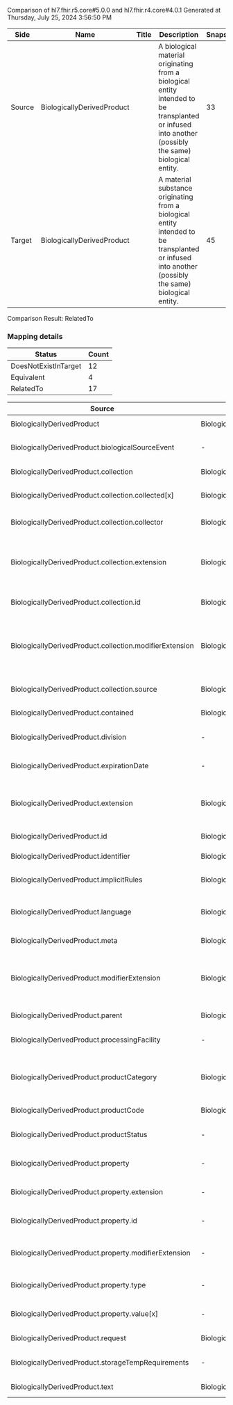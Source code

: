 Comparison of hl7.fhir.r5.core#5.0.0 and hl7.fhir.r4.core#4.0.1
Generated at Thursday, July 25, 2024 3:56:50 PM

| Side | Name | Title | Description | Snapshot | Differential |
| --- | --- | --- | --- | --- | --- |
| Source | BiologicallyDerivedProduct |  | A biological material originating from a biological entity intended to be transplanted or infused into another (possibly the same) biological entity. | 33 | 19 |
| Target | BiologicallyDerivedProduct |  | A material substance originating from a biological entity intended to be transplanted or infused<br/>into another (possibly the same) biological entity. | 45 | 25 |


Comparison Result: RelatedTo


### Mapping details

| Status | Count |
| ------ | ----- |
DoesNotExistInTarget | 12 |
Equivalent | 4 |
RelatedTo | 17 |


| Source | Target | Status | Message |
| ------ | ------ | ------ | ------- |
| BiologicallyDerivedProduct | BiologicallyDerivedProduct | Equivalent | R5 `BiologicallyDerivedProduct` maps as Equivalent to R4 `BiologicallyDerivedProduct` |
| BiologicallyDerivedProduct.biologicalSourceEvent | - | DoesNotExistInTarget | R5 `BiologicallyDerivedProduct.biologicalSourceEvent` does not appear in the target and has no mapping for `BiologicallyDerivedProduct`. |
| BiologicallyDerivedProduct.collection | BiologicallyDerivedProduct.collection | Equivalent | R5 `BiologicallyDerivedProduct.collection` maps as Equivalent to R4 `BiologicallyDerivedProduct.collection` |
| BiologicallyDerivedProduct.collection.collected[x] | BiologicallyDerivedProduct.collection.collected[x] | Equivalent | R5 `BiologicallyDerivedProduct.collection.collected[x]` maps as Equivalent to R4 `BiologicallyDerivedProduct.collection.collected[x]` |
| BiologicallyDerivedProduct.collection.collector | BiologicallyDerivedProduct.collection.collector | Equivalent | R5 `BiologicallyDerivedProduct.collection.collector` maps as Equivalent to R4 `BiologicallyDerivedProduct.collection.collector` |
| BiologicallyDerivedProduct.collection.extension | BiologicallyDerivedProduct.collection.extension | SourceIsBroaderThanTarget | R5 `BiologicallyDerivedProduct.collection.extension` maps as SourceIsBroaderThanTarget to R4 `BiologicallyDerivedProduct.collection.extension` - extension has change due to type change: R5 `extension` `Extension` maps as SourceIsBroaderThanTarget for R4 `extension` |
| BiologicallyDerivedProduct.collection.id | BiologicallyDerivedProduct.collection.id | Equivalent | R5 `BiologicallyDerivedProduct.collection.id` maps as Equivalent to R4 `BiologicallyDerivedProduct.collection.id` |
| BiologicallyDerivedProduct.collection.modifierExtension | BiologicallyDerivedProduct.collection.modifierExtension | SourceIsBroaderThanTarget | R5 `BiologicallyDerivedProduct.collection.modifierExtension` maps as SourceIsBroaderThanTarget to R4 `BiologicallyDerivedProduct.collection.modifierExtension` - modifierExtension has change due to type change: R5 `modifierExtension` `Extension` maps as SourceIsBroaderThanTarget for R4 `modifierExtension` |
| BiologicallyDerivedProduct.collection.source | BiologicallyDerivedProduct.collection.source | Equivalent | R5 `BiologicallyDerivedProduct.collection.source` maps as Equivalent to R4 `BiologicallyDerivedProduct.collection.source` |
| BiologicallyDerivedProduct.contained | BiologicallyDerivedProduct.contained | Equivalent | R5 `BiologicallyDerivedProduct.contained` maps as Equivalent to R4 `BiologicallyDerivedProduct.contained` |
| BiologicallyDerivedProduct.division | - | DoesNotExistInTarget | R5 `BiologicallyDerivedProduct.division` does not appear in the target and has no mapping for `BiologicallyDerivedProduct`. |
| BiologicallyDerivedProduct.expirationDate | - | DoesNotExistInTarget | R5 `BiologicallyDerivedProduct.expirationDate` does not appear in the target and has no mapping for `BiologicallyDerivedProduct`. |
| BiologicallyDerivedProduct.extension | BiologicallyDerivedProduct.extension | SourceIsBroaderThanTarget | R5 `BiologicallyDerivedProduct.extension` maps as SourceIsBroaderThanTarget to R4 `BiologicallyDerivedProduct.extension` - extension has change due to type change: R5 `extension` `Extension` maps as SourceIsBroaderThanTarget for R4 `extension` |
| BiologicallyDerivedProduct.id | BiologicallyDerivedProduct.id | Equivalent | R5 `BiologicallyDerivedProduct.id` maps as Equivalent to R4 `BiologicallyDerivedProduct.id` |
| BiologicallyDerivedProduct.identifier | BiologicallyDerivedProduct.identifier | Equivalent | R5 `BiologicallyDerivedProduct.identifier` maps as Equivalent to R4 `BiologicallyDerivedProduct.identifier` |
| BiologicallyDerivedProduct.implicitRules | BiologicallyDerivedProduct.implicitRules | Equivalent | R5 `BiologicallyDerivedProduct.implicitRules` maps as Equivalent to R4 `BiologicallyDerivedProduct.implicitRules` |
| BiologicallyDerivedProduct.language | BiologicallyDerivedProduct.language | RelatedTo | R5 `BiologicallyDerivedProduct.language` maps as RelatedTo to R4 `BiologicallyDerivedProduct.language` - language changed the binding strength from Required to Preferred |
| BiologicallyDerivedProduct.meta | BiologicallyDerivedProduct.meta | Equivalent | R5 `BiologicallyDerivedProduct.meta` maps as Equivalent to R4 `BiologicallyDerivedProduct.meta` |
| BiologicallyDerivedProduct.modifierExtension | BiologicallyDerivedProduct.modifierExtension | SourceIsBroaderThanTarget | R5 `BiologicallyDerivedProduct.modifierExtension` maps as SourceIsBroaderThanTarget to R4 `BiologicallyDerivedProduct.modifierExtension` - modifierExtension has change due to type change: R5 `modifierExtension` `Extension` maps as SourceIsBroaderThanTarget for R4 `modifierExtension` |
| BiologicallyDerivedProduct.parent | BiologicallyDerivedProduct.parent | Equivalent | R5 `BiologicallyDerivedProduct.parent` maps as Equivalent to R4 `BiologicallyDerivedProduct.parent` |
| BiologicallyDerivedProduct.processingFacility | - | DoesNotExistInTarget | R5 `BiologicallyDerivedProduct.processingFacility` does not appear in the target and has no mapping for `BiologicallyDerivedProduct`. |
| BiologicallyDerivedProduct.productCategory | BiologicallyDerivedProduct.productCategory | RelatedTo | R5 `BiologicallyDerivedProduct.productCategory` maps as RelatedTo to R4 `BiologicallyDerivedProduct.productCategory` - productCategory made the binding required (from Example) for http://hl7.org/fhir/ValueSet/product-category|4.0.1; productCategory has change due to type change: R5 productCategory Coding has no equivalent or mapped type in R4 productCategory |
| BiologicallyDerivedProduct.productCode | BiologicallyDerivedProduct.productCode | Equivalent | R5 `BiologicallyDerivedProduct.productCode` maps as Equivalent to R4 `BiologicallyDerivedProduct.productCode` |
| BiologicallyDerivedProduct.productStatus | - | DoesNotExistInTarget | R5 `BiologicallyDerivedProduct.productStatus` does not appear in the target and has no mapping for `BiologicallyDerivedProduct`. |
| BiologicallyDerivedProduct.property | - | DoesNotExistInTarget | R5 `BiologicallyDerivedProduct.property` does not appear in the target and has no mapping for `BiologicallyDerivedProduct`. |
| BiologicallyDerivedProduct.property.extension | - | DoesNotExistInTarget | R5 `BiologicallyDerivedProduct.property.extension` does not appear in the target and has no mapping for `BiologicallyDerivedProduct`. |
| BiologicallyDerivedProduct.property.id | - | DoesNotExistInTarget | R5 `BiologicallyDerivedProduct.property.id` does not appear in the target and has no mapping for `BiologicallyDerivedProduct`. |
| BiologicallyDerivedProduct.property.modifierExtension | - | DoesNotExistInTarget | R5 `BiologicallyDerivedProduct.property.modifierExtension` does not appear in the target and has no mapping for `BiologicallyDerivedProduct`. |
| BiologicallyDerivedProduct.property.type | - | DoesNotExistInTarget | R5 `BiologicallyDerivedProduct.property.type` does not appear in the target and has no mapping for `BiologicallyDerivedProduct`. |
| BiologicallyDerivedProduct.property.value[x] | - | DoesNotExistInTarget | R5 `BiologicallyDerivedProduct.property.value[x]` does not appear in the target and has no mapping for `BiologicallyDerivedProduct`. |
| BiologicallyDerivedProduct.request | BiologicallyDerivedProduct.request | Equivalent | R5 `BiologicallyDerivedProduct.request` maps as Equivalent to R4 `BiologicallyDerivedProduct.request` |
| BiologicallyDerivedProduct.storageTempRequirements | - | DoesNotExistInTarget | R5 `BiologicallyDerivedProduct.storageTempRequirements` does not appear in the target and has no mapping for `BiologicallyDerivedProduct`. |
| BiologicallyDerivedProduct.text | BiologicallyDerivedProduct.text | Equivalent | R5 `BiologicallyDerivedProduct.text` maps as Equivalent to R4 `BiologicallyDerivedProduct.text` |

